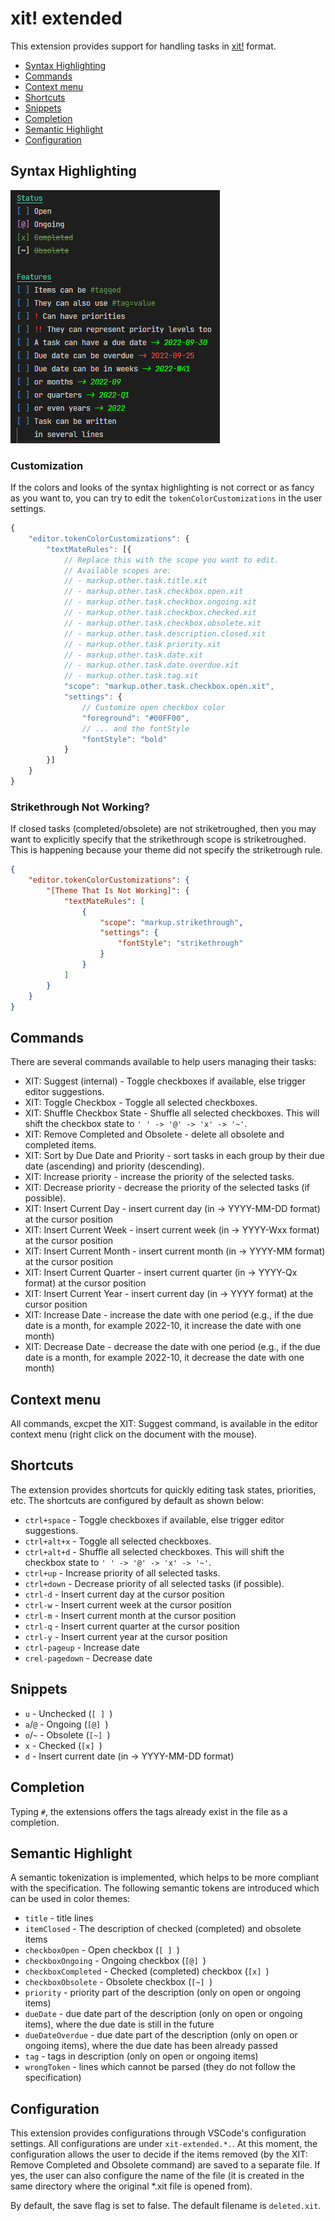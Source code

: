 # xit! extended

This extension provides support for handling tasks in [xit!](https://xit.jotaen.net/) format.

- [Syntax Highlighting](#syntax-highlighting)
- [Commands](#commands)
- [Context menu](#context-menu)
- [Shortcuts](#shortcuts)
- [Snippets](#snippets)
- [Completion](#completion)
- [Semantic Highlight](#semantic-highlight)
- [Configuration](#configuration)

## Syntax Highlighting

![screenshot showing the syntax highlighting](assets/screenshots/01.png)

### Customization

If the colors and looks of the syntax highlighting is not correct or as fancy as you want to, you can try to edit the `tokenColorCustomizations` in the user settings.

```javascript
{
    "editor.tokenColorCustomizations": {
        "textMateRules": [{
            // Replace this with the scope you want to edit.
            // Available scopes are:
            // - markup.other.task.title.xit
            // - markup.other.task.checkbox.open.xit
            // - markup.other.task.checkbox.ongoing.xit
            // - markup.other.task.checkbox.checked.xit
            // - markup.other.task.checkbox.obsolete.xit
            // - markup.other.task.description.closed.xit
            // - markup.other.task.priority.xit
            // - markup.other.task.date.xit
            // - markup.other.task.date.overdue.xit
            // - markup.other.task.tag.xit
            "scope": "markup.other.task.checkbox.open.xit",
            "settings": {
                // Customize open checkbox color
                "foreground": "#00FF00",
                // ... and the fontStyle
                "fontStyle": "bold"
            }
        }]
    }
}
```

### Strikethrough Not Working?

If closed tasks (completed/obsolete) are not striketroughed, then you may want to explicitly specify that the strikethrough scope is striketroughed. This is happening because your theme did not specify the striketrough rule.

```json
{
    "editor.tokenColorCustomizations": {
        "[Theme That Is Not Working]": {
            "textMateRules": [
                {
                    "scope": "markup.strikethrough",
                    "settings": {
                        "fontStyle": "strikethrough"
                    }
                }
            ]
        }
    }
}
```

## Commands

There are several commands available to help users managing their tasks:

- XIT: Suggest (internal) - Toggle checkboxes if available, else trigger editor suggestions.
- XIT: Toggle Checkbox - Toggle all selected checkboxes.
- XIT: Shuffle Checkbox State - Shuffle all selected checkboxes. This will shift the checkbox state to `' ' -> '@' -> 'x' -> '~'`.
- XIT: Remove Completed and Obsolete - delete all obsolete and completed items.
- XIT: Sort by Due Date and Priority - sort tasks in each group by their due date (ascending) and priority (descending).
- XIT: Increase priority - increase the priority of the selected tasks.
- XIT: Decrease priority - decrease the priority of the selected tasks (if possible).
- XIT: Insert Current Day - insert current day (in -> YYYY-MM-DD format) at the cursor position
- XIT: Insert Current Week - insert current week (in -> YYYY-Wxx format) at the cursor position
- XIT: Insert Current Month - insert current month (in -> YYYY-MM format) at the cursor position
- XIT: Insert Current Quarter - insert current quarter (in -> YYYY-Qx format) at the cursor position
- XIT: Insert Current Year - insert current day (in -> YYYY format) at the cursor position
- XIT: Increase Date - increase the date with one period (e.g., if the due date is a month, for example 2022-10, it increase the date with one month)
- XIT: Decrease Date - decrease the date with one period (e.g., if the due date is a month, for example 2022-10, it decrease the date with one month)

## Context menu

All commands, excpet the XIT: Suggest command, is available in the editor context menu (right click on the document with the mouse).

## Shortcuts

The extension provides shortcuts for quickly editing task states, priorities, etc. The shortcuts are configured by default as shown below:

- `ctrl+space` - Toggle checkboxes if available, else trigger editor suggestions.
- `ctrl+alt+x` - Toggle all selected checkboxes.
- `ctrl+alt+d` - Shuffle all selected checkboxes. This will shift the checkbox state to `' ' -> '@' -> 'x' -> '~'`.
- `ctrl+up` - Increase priority of all selected tasks.
- `ctrl+down` - Decrease priority of all selected tasks (if possible).
- `ctrl-d` - Insert current day at the cursor position
- `ctrl-w` - Insert current week at the cursor position
- `ctrl-m` - Insert current month at the cursor position
- `ctrl-q` - Insert current quarter at the cursor position
- `ctrl-y` - Insert current year at the cursor position
- `ctrl-pageup` - Increase date
- `crel-pagedown` - Decrease date

## Snippets

- `u` - Unchecked (`[ ] `)
- `a`/`@` - Ongoing (`[@] `)
- `o`/`~` - Obsolete (`[~] `)
- `x` - Checked (`[x] `)
- `d` - Insert current date (in -> YYYY-MM-DD format)

## Completion

Typing `#`, the extensions offers the tags already exist in the file as a completion.

## Semantic Highlight

A semantic tokenization is implemented, which helps to be more compliant with  the specification. The following semantic tokens are introduced which can be used in color themes:

- `title` - title lines
- `itemClosed` - The description of checked (completed) and obsolete items
- `checkboxOpen` - Open checkbox (`[ ] `)
- `checkboxOngoing` - Ongoing checkbox (`[@] `)
- `checkboxCompleted` - Checked (completed) checkbox (`[x] `)
- `checkboxObsolete` - Obsolete checkbox (`[~] `)
- `priority` - priority part of the description (only on open or ongoing items)
- `dueDate` - due date part of the description (only on open or ongoing items), where the due date is still in the future
- `dueDateOverdue` - due date part of the description (only on open or ongoing items), where the due date has been already passed
- `tag` - tags in description (only on open or ongoing items)
- `wrongToken` - lines which cannot be parsed (they do not follow the specification)

## Configuration

This extension provides configurations through VSCode's configuration settings. All configurations are under `xit-extended.*.`. At this moment, the configuration allows the user to decide if the items removed (by the XIT: Remove Completed and Obsolete command) are saved to a separate file. If yes, the user can also configure the name of the file (it is created in the same directory where the original *.xit file is opened from).

By default, the save flag is set to false. The default filename is `deleted.xit`.
